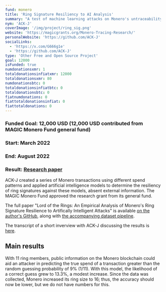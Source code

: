 ```yaml
---
fund: monero
title: 'Ring Signature Resiliency to AI Analysis'
summary: "A test of machine learning attacks on Monero's untraceability."
nym: 'ACK-J'
coverImage: '/img/project/ring_sig.png'
website: 'https://magicgrants.org/Monero-Tracing-Research/'
personalWebsite: 'https://github.com/ACK-J'
socialLinks:
  - 'https://x.com/G666g1e'
  - 'https://github.com/ACK-J'
type: 'Other Free and Open Source Project'
goal: 12000
isFunded: true
numdonationsxmr: 1
totaldonationsinfiatxmr: 12000
totaldonationsxmr: 80
numdonationsbtc: 0
totaldonationsinfiatbtc: 0
totaldonationsbtc: 0
fiatnumdonations: 0
fiattotaldonationsinfiat: 0
fiattotaldonations: 0
---
```


### Funded Goal: 12,000 USD (12,000 USD contributed from MAGIC Monero Fund general fund)

### Start: March 2022

### End: August 2022

### Result: [Research paper](https://raw.githubusercontent.com/ACK-J/Monero-Dataset-Pipeline/main/Lord_of_the_Rings__An_Empirical_Analysis_of_Monero_s_Ring_Signature_Resilience_to_Artificially_Intelligent_Attacks.pdf)

ACK-J created a series of Monero transactions using different spend patterns and applied artificial intelligence models to determine the resiliency of ring signatures against these models, absent external information. The MAGIC Monero Fund approved the research grant from its general fund.

The full paper "Lord of the Rings: An Empirical Analysis of Monero's Ring Signature Resilience to Artifically Intelligent Attacks" is available [on the author's GitHub](https://raw.githubusercontent.com/ACK-J/Monero-Dataset-Pipeline/main/Lord_of_the_Rings__An_Empirical_Analysis_of_Monero_s_Ring_Signature_Resilience_to_Artificially_Intelligent_Attacks.pdf), along with [the accompanying dataset pipeline](https://github.com/ACK-J/Monero-Dataset-Pipeline).

The transcript of a short inverview with ACK-J discussing the results is [here](https://magicgrants.org/Monero-Tracing-Research/).

## Main results

With 11 ring members, public information on the Monero blockchain could aid an attacker in predicting the true spend of a transaction greater than the random guessing probability of 9% (1/11). With this model, the likelihood of a correct guess grew to 13.3%, a modest increase. Since the data was collected, Monero increased its ring size to 16; thus, the accuracy should now be lower, but we do not have numbers for this.
